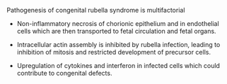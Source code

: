 Pathogenesis of congenital rubella syndrome is multifactorial

- Non-inflammatory necrosis of chorionic epithelium and in endothelial cells which are then transported to fetal circulation and fetal organs.

- Intracellular actin assembly is inhibited by rubella infection, leading to inhibition of mitosis and restricted development of precursor cells.

- Upregulation of cytokines and interferon in infected cells which could contribute to congenital defects.